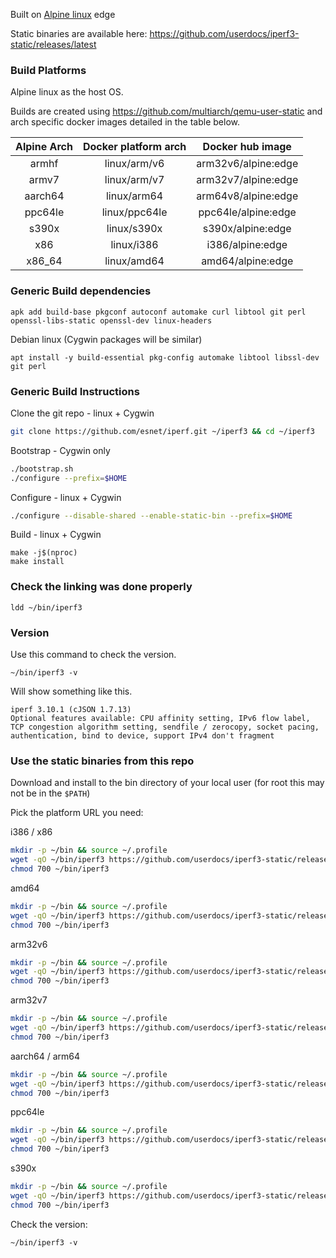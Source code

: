 
Built on [Alpine linux](https://alpinelinux.org) edge

Static binaries are available here: https://github.com/userdocs/iperf3-static/releases/latest

### Build Platforms

Alpine linux as the host OS.

Builds are created using https://github.com/multiarch/qemu-user-static and arch specific docker images detailed in the table below.

| Alpine Arch | Docker platform arch |  Docker hub image   |
| :---------: | :------------------: | :-----------------: |
|    armhf    |     linux/arm/v6     | arm32v6/alpine:edge |
|    armv7    |     linux/arm/v7     | arm32v7/alpine:edge |
|   aarch64   |     linux/arm64      | arm64v8/alpine:edge |
|   ppc64le   |    linux/ppc64le     | ppc64le/alpine:edge |
|    s390x    |     linux/s390x      |  s390x/alpine:edge  |
|     x86     |      linux/i386      |  i386/alpine:edge   |
|   x86_64    |     linux/amd64      |  amd64/alpine:edge  |

### Generic Build dependencies

~~~
apk add build-base pkgconf autoconf automake curl libtool git perl openssl-libs-static openssl-dev linux-headers
~~~

Debian linux (Cygwin packages will be similar)

~~~
apt install -y build-essential pkg-config automake libtool libssl-dev git perl
~~~

### Generic Build Instructions

Clone the git repo - linux + Cygwin

```bash
git clone https://github.com/esnet/iperf.git ~/iperf3 && cd ~/iperf3
```

Bootstrap - Cygwin only

```bash
./bootstrap.sh
./configure --prefix=$HOME
```

Configure - linux + Cygwin

```bash
./configure --disable-shared --enable-static-bin --prefix=$HOME
```

Build - linux + Cygwin

```
make -j$(nproc)
make install
```

### Check the linking was done properly

~~~
ldd ~/bin/iperf3
~~~

### Version

Use this command to check the version.

~~~
~/bin/iperf3 -v
~~~

Will show something like this.

~~~
iperf 3.10.1 (cJSON 1.7.13)
Optional features available: CPU affinity setting, IPv6 flow label, TCP congestion algorithm setting, sendfile / zerocopy, socket pacing, authentication, bind to device, support IPv4 don't fragment
~~~

### Use the static binaries from this repo

Download and install to the bin directory of your local user (for root this may not be in the `$PATH`)

Pick the platform URL you need:

i386 / x86

```bash
mkdir -p ~/bin && source ~/.profile
wget -qO ~/bin/iperf3 https://github.com/userdocs/iperf3-static/releases/latest/download/iperf3-i386
chmod 700 ~/bin/iperf3
```

amd64

```bash
mkdir -p ~/bin && source ~/.profile
wget -qO ~/bin/iperf3 https://github.com/userdocs/iperf3-static/releases/latest/download/iperf3-amd64
chmod 700 ~/bin/iperf3
```

arm32v6

```bash
mkdir -p ~/bin && source ~/.profile
wget -qO ~/bin/iperf3 https://github.com/userdocs/iperf3-static/releases/latest/download/iperf3-arm32v6
chmod 700 ~/bin/iperf3
```

arm32v7

```bash
mkdir -p ~/bin && source ~/.profile
wget -qO ~/bin/iperf3 https://github.com/userdocs/iperf3-static/releases/latest/download/iperf3-arm32v7
chmod 700 ~/bin/iperf3
```

aarch64 / arm64

```bash
mkdir -p ~/bin && source ~/.profile
wget -qO ~/bin/iperf3 https://github.com/userdocs/iperf3-static/releases/latest/download/iperf3-arm64v8
chmod 700 ~/bin/iperf3
```

ppc64le

```bash
mkdir -p ~/bin && source ~/.profile
wget -qO ~/bin/iperf3 https://github.com/userdocs/iperf3-static/releases/latest/download/iperf3-ppc64le
chmod 700 ~/bin/iperf3
```

s390x

```bash
mkdir -p ~/bin && source ~/.profile
wget -qO ~/bin/iperf3 https://github.com/userdocs/iperf3-static/releases/latest/download/iperf3-s390x
chmod 700 ~/bin/iperf3
```

Check the version:

~~~
~/bin/iperf3 -v
~~~